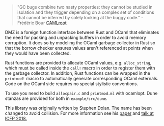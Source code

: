 > "GC bugs combine two nasty properties: they cannot be studied in isolation and they trigger depending on a complex set of conditions that cannot be inferred by solely looking at the buggy code." - Frédéric Bour [CAMLroot](https://arxiv.org/abs/1812.04905)

DMZ is a foreign function interface between Rust and OCaml that eliminates the need for packing and unpacking buffers in order to avoid memory corruption. It does so by modeling the OCaml garbage collector in Rust so that the borrow checker ensures values aren't referenced at points when they would have been collected.

Rust functions are provided to allocate OCaml values, e.g. `alloc_string`, which must be called inside the `call!` macro in order to register them with the garbage collector. In addition, Rust functions can be wrapped in the `printmod!` macro to automatically generate corresponding OCaml externals. Code on the OCaml side requires no special stylistic conventions.

To use you need to build `allocpair.c` and `printmod.ml` with ocamlopt. Dune stanzas are provided for both in `example/src/dune`.

This library was originally written by Stephen Dolan. The name has been changed to avoid collision. For more information see his [paper](https://docs.google.com/viewer?a=v&pid=sites&srcid=ZGVmYXVsdGRvbWFpbnxtbHdvcmtzaG9wcGV8Z3g6NDNmNDlmNTcxMDk1YTRmNg) and [talk at ICFP 2018.](https://www.youtube.com/watch?v=UXfcENNM_ts)

